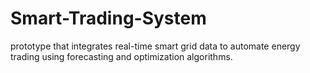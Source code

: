 # Smart-Trading-System
prototype that integrates real-time smart grid data to automate energy trading using forecasting and optimization algorithms.
